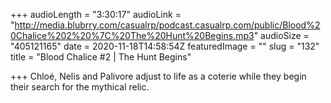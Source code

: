+++
audioLength = "3:30:17"
audioLink = "http://media.blubrry.com/casualrp/podcast.casualrp.com/public/Blood%20Chalice%202%20%7C%20The%20Hunt%20Begins.mp3"
audioSize = "405121165"
date = 2020-11-18T14:58:54Z
featuredImage = ""
slug = "132"
title = "Blood Chalice #2 | The Hunt Begins"

+++
Chloé, Nelis and Palivore adjust to life as a coterie while they begin their search for the mythical relic. 